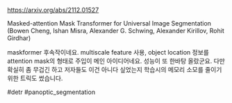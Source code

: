 https://arxiv.org/abs/2112.01527

Masked-attention Mask Transformer for Universal Image Segmentation (Bowen Cheng, Ishan Misra, Alexander G. Schwing, Alexander Kirillov, Rohit Girdhar)

maskformer 후속작이네요. multiscale feature 사용, object location 정보를 attention mask의 형태로 주입이 메인 아이디어네요. 성능이 또 한바탕 올랐군요. 다만 확실히 좀 무겁긴 하고 저자들도 이건 아니다 싶었는지 학습시의 메모리 소모를 줄이기 위한 트릭도 썼습니다.

#detr #panoptic_segmentation 